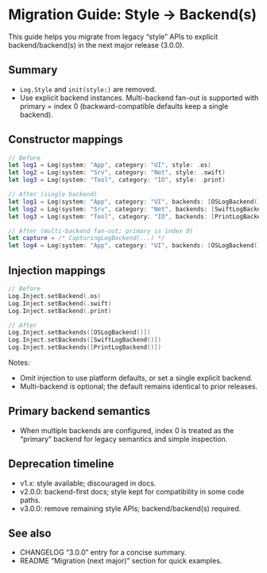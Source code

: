 # Migration Guide: Style → Backend(s)

This guide helps you migrate from legacy “style” APIs to explicit
backend/backend(s) in the next major release (3.0.0).

## Summary

- `Log.Style` and `init(style:)` are removed.
- Use explicit backend instances. Multi-backend fan-out is supported with
  primary = index 0 (backward-compatible defaults keep a single backend).

## Constructor mappings

```swift
// Before
let log1 = Log(system: "App", category: "UI", style: .os)
let log2 = Log(system: "Srv", category: "Net", style: .swift)
let log3 = Log(system: "Tool", category: "IO", style: .print)

// After (single backend)
let log1 = Log(system: "App", category: "UI", backends: [OSLogBackend()])
let log2 = Log(system: "Srv", category: "Net", backends: [SwiftLogBackend()])
let log3 = Log(system: "Tool", category: "IO", backends: [PrintLogBackend()])

// After (multi-backend fan-out; primary is index 0)
let capture = /* CapturingLogBackend(...) */
let log4 = Log(system: "App", category: "UI", backends: [OSLogBackend(), capture])
```

## Injection mappings

```swift
// Before
Log.Inject.setBackend(.os)
Log.Inject.setBackend(.swift)
Log.Inject.setBackend(.print)

// After
Log.Inject.setBackends([OSLogBackend()])
Log.Inject.setBackends([SwiftLogBackend()])
Log.Inject.setBackends([PrintLogBackend()])
```

Notes:
- Omit injection to use platform defaults, or set a single explicit backend.
- Multi-backend is optional; the default remains identical to prior releases.

## Primary backend semantics

- When multiple backends are configured, index 0 is treated as the “primary”
  backend for legacy semantics and simple inspection.

## Deprecation timeline

- v1.x: style available; discouraged in docs.
- v2.0.0: backend-first docs; style kept for compatibility in some code paths.
- v3.0.0: remove remaining style APIs; backend/backend(s) required.

## See also

- CHANGELOG “3.0.0” entry for a concise summary.
- README “Migration (next major)” section for quick examples.
